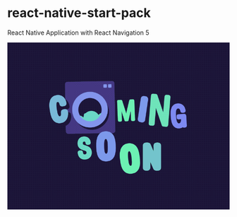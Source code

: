 # react-native-start-pack
React Native Application with React Navigation 5

<a> <img src="https://github.com/mevluttuna/react-native-start-pack/blob/main/coming-soon.gif" /> </a>
